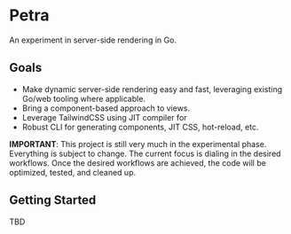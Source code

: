 # Petra

An experiment in server-side rendering in Go.

## Goals

- Make dynamic server-side rendering easy and fast, leveraging existing Go/web tooling where applicable.
- Bring a component-based approach to views.
- Leverage TailwindCSS using JIT compiler for 
- Robust CLI for generating components, JIT CSS, hot-reload, etc.

**IMPORTANT**: This project is still very much in the experimental phase. Everything is subject to change. The current focus is dialing in the desired workflows. Once the desired workflows are achieved, the code will be optimized, tested, and cleaned up.

## Getting Started

TBD